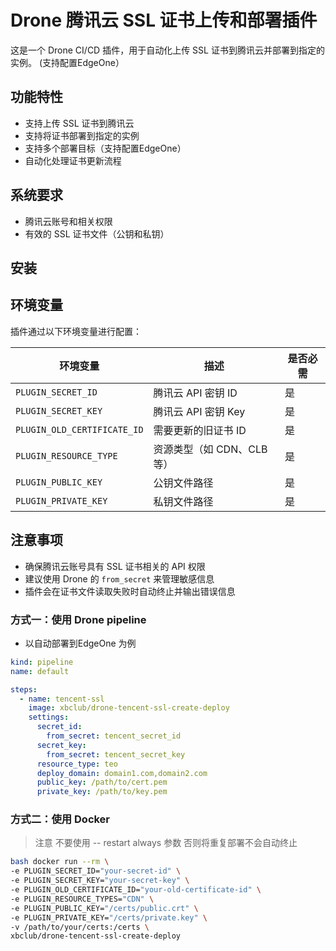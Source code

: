 # Drone 腾讯云 SSL 证书上传和部署插件

这是一个 Drone CI/CD 插件，用于自动化上传 SSL 证书到腾讯云并部署到指定的实例。 (支持配置EdgeOne）

## 功能特性

- 支持上传 SSL 证书到腾讯云
- 支持将证书部署到指定的实例
- 支持多个部署目标（支持配置EdgeOne）
- 自动化处理证书更新流程

## 系统要求

- 腾讯云账号和相关权限
- 有效的 SSL 证书文件（公钥和私钥）

## 安装

## 环境变量

插件通过以下环境变量进行配置：

| 环境变量 | 描述 | 是否必需 |
|---------|------|----------|
| `PLUGIN_SECRET_ID` | 腾讯云 API 密钥 ID | 是 |
| `PLUGIN_SECRET_KEY` | 腾讯云 API 密钥 Key | 是 |
| `PLUGIN_OLD_CERTIFICATE_ID` | 需要更新的旧证书 ID | 是 |
| `PLUGIN_RESOURCE_TYPE` | 资源类型（如 CDN、CLB 等） | 是 |
| `PLUGIN_PUBLIC_KEY` | 公钥文件路径 | 是 |
| `PLUGIN_PRIVATE_KEY` | 私钥文件路径 | 是 |

## 注意事项

- 确保腾讯云账号具有 SSL 证书相关的 API 权限
- 建议使用 Drone 的 `from_secret` 来管理敏感信息
- 插件会在证书文件读取失败时自动终止并输出错误信息

### 方式一：使用 Drone pipeline
* 以自动部署到EdgeOne 为例
```yaml
kind: pipeline
name: default

steps:
  - name: tencent-ssl
    image: xbclub/drone-tencent-ssl-create-deploy
    settings:
      secret_id:
        from_secret: tencent_secret_id
      secret_key:
        from_secret: tencent_secret_key
      resource_type: teo
      deploy_domain: domain1.com,domain2.com
      public_key: /path/to/cert.pem
      private_key: /path/to/key.pem
```

### 方式二：使用 Docker
> 注意 不要使用 -- restart always 参数 否则将重复部署不会自动终止
```bash
bash docker run --rm \
-e PLUGIN_SECRET_ID="your-secret-id" \
-e PLUGIN_SECRET_KEY="your-secret-key" \
-e PLUGIN_OLD_CERTIFICATE_ID="your-old-certificate-id" \
-e PLUGIN_RESOURCE_TYPES="CDN" \
-e PLUGIN_PUBLIC_KEY="/certs/public.crt" \
-e PLUGIN_PRIVATE_KEY="/certs/private.key" \
-v /path/to/your/certs:/certs \
xbclub/drone-tencent-ssl-create-deploy
```

